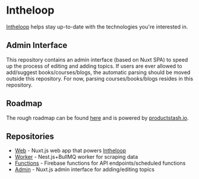 # Intheloop

[Intheloop](https://intheloop.dev) helps stay up-to-date with the technologies you're interested in.

## Admin Interface

This repository contains an admin interface (based on Nuxt SPA) to speed up the process of editing and adding topics.
If users are ever allowed to add/suggest books/courses/blogs, the automatic parsing should be moved outside this repository.
For now, parsing courses/books/blogs resides in this repository.

## Roadmap

The rough roadmap can be found [here](https://intheloop.dev/roadmap) and is powered by [productstash.io](productstash.io).

## Repositories

- [Web](https://github.com/kevcodez/intheloop) - Nuxt.js web app that powers [Intheloop](https://intheloop.dev)
- [Worker](https://github.com/kevcodez/intheloop-worker) - Nest.js+BullMQ worker for scraping data
- [Functions](https://github.com/kevcodez/intheloop-functions) - Firebase functions for API endpoints/scheduled functions
- [Admin](https://github.com/kevcodez/intheloop-admin) - Nuxt.js admin interface for adding/editing topics
